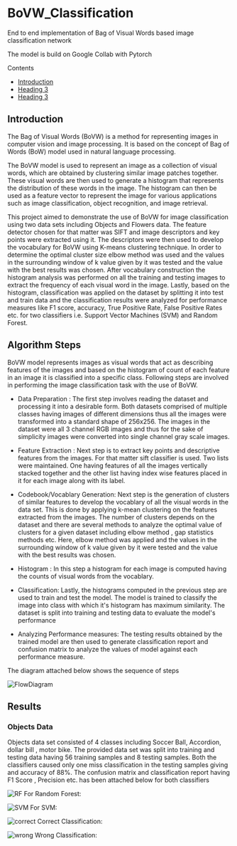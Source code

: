 # BoVW_Classification
 

End to end implementation of Bag of Visual Words based image classification network

The model is build on Google Collab with Pytorch


<!--ts-->
Contents
<!--te-->

<!--ts-->
* [Introduction](##Introduction)
* [Heading 3](#heading-3)
* [Heading 3](#heading-3)
<!--te-->

## Introduction
The Bag of Visual Words (BoVW) is a method for representing images in computer vision and image processing. It is based on the concept of Bag of Words (BoW) model used in natural language processing.

The BoVW model is used to represent an image as a collection of visual words, which are obtained by clustering similar image patches together. These visual words are then used to generate a histogram that represents the distribution of these words in the image. The histogram can then be used as a feature vector to represent the image for various applications such as image classification, object recognition, and image retrieval.

This project aimed to demonstrate the use of BoVW for image classification using two data sets including Objects and Flowers data. The feature detector chosen for that matter was SIFT and image descriptors and key points were extracted using it. The descriptors were then used to develop the vocabulary for BoVW using K-means clustering technique. In order to determine the optimal cluster size elbow method was used and the  values in the surrounding window of k value given by it was tested and the value with the best results was chosen. After vocabulary construction the histogram analysis was performed on all the training and testing images to extract the frequency of each visual word in the image. Lastly, based on the histogram, classification was applied on the dataset by splitting it into test and train data and the classification results were analyzed for performance measures like  F1 score, accuracy, True Positive Rate, False Positive Rates etc. for two classifiers i.e. Support Vector Machines (SVM) and Random Forest.

## Algorithm Steps

BoVW model represents images as visual words that act as describing features of the images and based on the histogram of count of each feature in an image it is classified into a specific class. Following steps are involved in performing the image classification task with the use of BoVW. 
	
- Data Preparation : The first step involves reading the dataset and processing it into a desirable form. Both datasets comprised of multiple classes having images of different dimensions thus all the images were transformed into a standard shape of 256x256. The images in the dataset were all 3 channel RGB images and thus for the sake of simplicity images were converted into single channel gray scale images. 

- Feature Extraction : Next step is to extract key points and descriptive features from the images. For that matter sift classifier is used. Two lists were maintained. One having features of all the images vertically stacked together and the other list having index wise features placed in it for each image along with its label. 

- Codebook/Vocablary Generation: Next step is the generation of clusters of similar features to develop the vocablary of all the visual words in the data set. This is done by applying k-mean clustering on the features extracted from the images. The number of clusters depends on the dataset and there are several methods to analyze the optimal value of clusters for a given dataset including elbow method , gap statistics methods etc. Here, elbow method was applied and the  values in the surrounding window of k value given by it were tested and the value with the best results was chosen.

- Histogram : In this step a histogram for each image is computed having the counts of visual words from the vocablary.

- Classification: Lastly, the histograms computed in the previous step are used to train and test the model. The model is trained to classify the image into class with which it's histogram has maximum similarity. The dataset is split into training and testing data to evaluate the model's performance

- Analyzing Performance measures: The testing results obtained by the trained model are then used to generate classification report and confusion matrix to analyze the values of model against each performance measure.

The diagram attached below shows the sequence of steps

![FlowDiagram ](https://user-images.githubusercontent.com/59650991/224586868-5e4e9add-1131-4195-9dbd-4c173294c719.png)

## Results
### Objects Data

Objects data set consisted of 4 classes including Soccer Ball, Accordion, dollar bill , motor bike. The provided data set was split into training and testing data having 56 training samples and 8 testing samples. Both the classifiers caused only one miss classification in the testing samples giving and accuracy of 88\%. The confusion matrix and classification report having F1 Score , Precision etc. has been attached below for both classifiers


![RF](https://user-images.githubusercontent.com/59650991/224587256-480910fa-e005-4911-b3a6-547fa4acab13.PNG)
For Random Forest:

![SVM](https://user-images.githubusercontent.com/59650991/224587261-be424556-9993-4983-bbb0-4d8e227e5307.PNG)
For SVM:


![correct](https://user-images.githubusercontent.com/59650991/224587314-a2249e4b-dba7-4822-999a-793df396cbc4.PNG)
Correct Classification:


![wrong](https://user-images.githubusercontent.com/59650991/224587343-face4a82-92ed-40ce-a867-b7d15a53b07c.PNG)
Wrong Classification:

